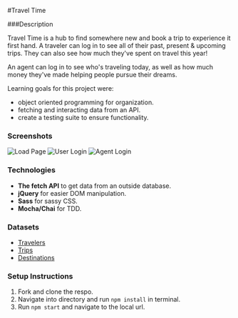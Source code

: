#Travel Time

###Description

Travel Time is a hub to find somewhere new and book a trip to experience it first hand.  A traveler can log in to see all of their past, present & upcoming trips. They can also see how much they've spent on travel this year!

 An agent can log in to see who's traveling today, as well as how much money they've made helping people pursue their dreams.

 Learning goals for this project were:
  * object oriented programming for organization.
  * fetching and interacting data from an API.
  * create a testing suite to ensure functionality.

### Screenshots
![Load Page]('url')
![User Login]('url')
![Agent Login]('url')

### Technologies
* **The fetch API** to get data from an outside database.
* **jQuery** for easier DOM manipulation.
* **Sass** for sassy CSS.
* **Mocha/Chai** for TDD.

### Datasets
* [Travelers](https://fe-apps.herokuapp.com/api/v1/travel-tracker/1911/travelers/travelers)
* [Trips](https://fe-apps.herokuapp.com/api/v1/travel-tracker/1911/trips/trips)
* [Destinations](https://fe-apps.herokuapp.com/api/v1/travel-tracker/1911/destinations/destinations)

### Setup Instructions
1. Fork and clone the respo.
2. Navigate into directory and run `npm install` in terminal.
3. Run `npm start` and navigate to the local url.

